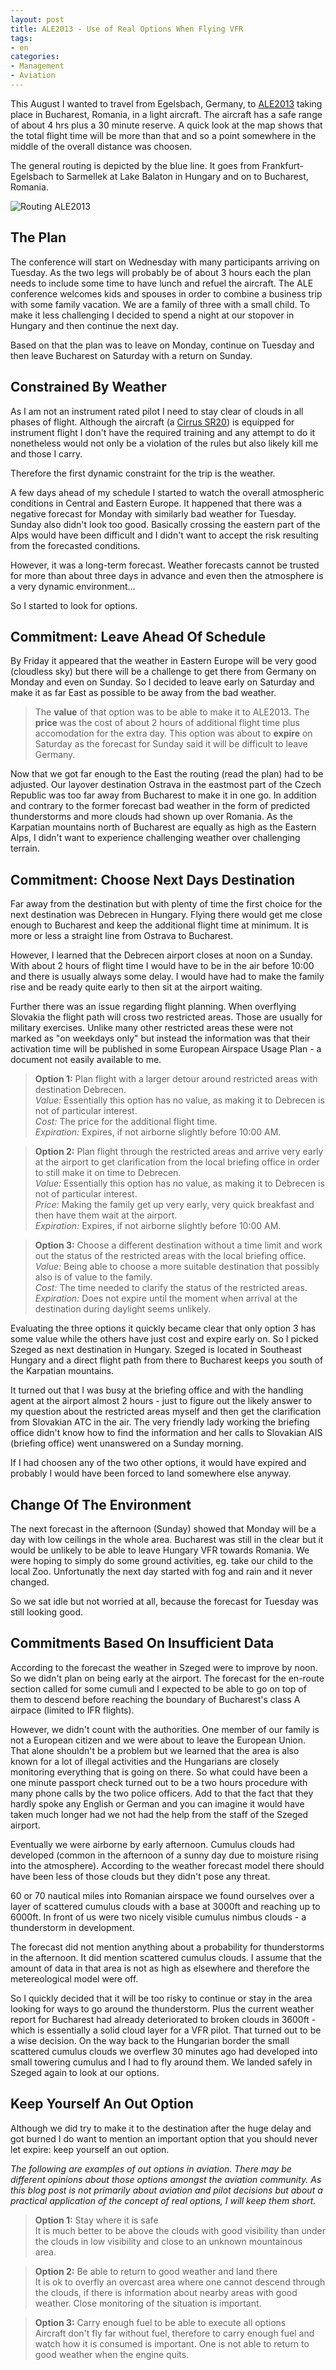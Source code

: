 ```yaml
---
layout: post
title: ALE2013 - Use of Real Options When Flying VFR
tags:
- en
categories:
- Management
- Aviation
---
```

This August I wanted to travel from Egelsbach, Germany, to [ALE2013](http://ale2013.alenetwork.eu) taking place in Bucharest, Romania, in a light aircraft. The aircraft has a safe range of about 4 hrs plus a 30 minute reserve. A quick look at the map shows that the total flight time will be more than that and so a point somewhere in the middle of the overall distance was choosen.

The general routing is depicted by the blue line. It goes from Frankfurt-Egelsbach to Sarmellek at Lake Balaton in Hungary and on to Bucharest, Romania.

![Routing ALE2013](/img/posts/aviation-2013-08/options-ale2013.png)

## The Plan

The conference will start on Wednesday with many participants arriving on Tuesday. As the two legs will probably be of about 3 hours each the plan needs to include some time to have lunch and refuel the aircraft. The ALE conference welcomes kids and spouses in order to combine a business trip with some family vacation. We are a family of three with a small child. To make it less challenging I decided to spend a night at our stopover in Hungary and then continue the next day.

Based on that the plan was to leave on Monday, continue on Tuesday and then leave Bucharest on Saturday with a return on Sunday.

## Constrained By Weather

As I am not an instrument rated pilot I need to stay clear of clouds in all phases of flight. Although the aircraft (a [Cirrus SR20](http://en.wikipedia.org/wiki/Cirrus_SR20)) is equipped for instrument flight I don't have the required training and any attempt to do it nonetheless would not only be a violation of the rules but also likely kill me and those I carry.

Therefore the first dynamic constraint for the trip is the weather.

A few days ahead of my schedule I started to watch the overall atmospheric conditions in Central and Eastern Europe. It happened that there was a negative forecast for Monday with similarly bad weather for Tuesday. Sunday also didn't look too good. Basically crossing the eastern part of the Alps would have been difficult and I didn't want to accept the risk resulting from the forecasted conditions.

However, it was a long-term forecast. Weather forecasts cannot be trusted for more than about three days in advance and even then the atmosphere is a very dynamic environment...

So I started to look for options.

## Commitment: Leave Ahead Of Schedule

By Friday it appeared that the weather in Eastern Europe will be very good (cloudless sky) but there will be a challenge to get there from Germany on Monday and even on Sunday. So I decided to leave early on Saturday and make it as far East as possible to be away from the bad weather.

> The __value__ of that option was to be able to make it to ALE2013. The __price__ was the cost of about 2 hours of additional flight time plus accomodation for the extra day. This option was about to __expire__ on Saturday as the forecast for Sunday said it will be difficult to leave Germany.

Now that we got far enough to the East the routing (read the plan) had to be adjusted. Our layover destination Ostrava in the eastmost part of the Czech Republic was too far away from Bucharest to make it in one go. In addition and contrary to the former forecast bad weather in the form of predicted thunderstorms and more clouds had shown up over Romania. As the Karpatian mountains north of Bucharest are equally as high as the Eastern Alps, I didn't want to experience challenging weather over challenging terrain.

## Commitment: Choose Next Days Destination

Far away from the destination but with plenty of time the first choice for the next destination was Debrecen in Hungary. Flying there would get me close enough to Bucharest and keep the additional flight time at minimum. It is more or less a straight line from Ostrava to Bucharest.

However, I learned that the Debrecen airport closes at noon on a Sunday. With about 2 hours of flight time I would have to be in the air before 10:00 and there is usually always some delay. I would have had to make the family rise and be ready quite early to then sit at the airport waiting.

Further there was an issue regarding flight planning. When overflying Slovakia the flight path will cross two restricted areas. Those are usually for military exercises. Unlike many other restricted areas these were not marked as "on weekdays only" but instead the information was that their activation time will be published in some European Airspace Usage Plan - a document not easily available to me.

> __Option 1:__ Plan flight with a larger detour around restricted areas with destination Debrecen.  
> _Value:_ Essentially this option has no value, as making it to Debrecen is not of particular interest.  
> _Cost:_ The price for the additional flight time.  
> _Expiration:_ Expires, if not airborne slightly before 10:00 AM.


> __Option 2:__ Plan flight through the restricted areas and arrive very early at the airport to get clarification from the local briefing office in order to still make it on time to Debrecen.  
> _Value:_ Essentially this option has no value, as making it to Debrecen is not of particular interest.  
> _Price:_ Making the family get up very early, very quick breakfast and then have them wait at the airport.  
> _Expiration:_ Expires, if not airborne slightly before 10:00 AM.

> __Option 3:__ Choose a different destination without a time limit and work out the status of the restricted areas with the local briefing office.  
> _Value:_ Being able to choose a more suitable destination that possibly also is of value to the family.  
> _Cost:_ The time needed to clarify the status of the restricted areas.  
> _Expiration:_ Does not expire until the moment when arrival at the destination during daylight seems unlikely.  

Evaluating the three options it quickly became clear that only option 3 has some value while the others have just cost and expire early on. So I picked Szeged as next destination in Hungary. Szeged is located in Southeast Hungary and a direct flight path from there to Bucharest keeps you south of the Karpatian mountains.

It turned out that I was busy at the briefing office and with the handling agent at the airport almost 2 hours - just to figure out the likely answer to my question about the restricted areas myself and then get the clarification from Slovakian ATC in the air. The very friendly lady working the briefing office didn't know how to find the information and her calls to Slovakian AIS (briefing office) went unanswered on a Sunday morning.

If I had choosen any of the two other options, it would have expired and probably I would have been forced to land somewhere else anyway.

## Change Of The Environment

The next forecast in the afternoon (Sunday) showed that Monday will be a day with low ceilings in the whole area. Bucharest was still in the clear but it would be unlikely to be able to leave Hungary VFR towards Romania. We were hoping to simply do some ground activities, eg. take our child to the local Zoo. Unfortunatly the next day started with fog and rain and it never changed.

So we sat idle but not worried at all, because the forecast for Tuesday was still looking good.

## Commitments Based On Insufficient Data

According to the forecast the weather in Szeged were to improve by noon. So we didn't plan on being early at the airport. The forecast for the en-route section called for some cumuli and I expected to be able to go on top of them to descend before reaching the boundary of Bucharest's class A airpace (limited to IFR flights).

However, we didn't count with the authorities. One member of our family is not a European citizen and we were about to leave the European Union. That alone shouldn't be a problem but we learned that the area is also known for a lot of illegal activities and the Hungarians are closely monitoring everything that is going on there. So what could have been a one minute passport check turned out to be a two hours procedure with many phone calls by the two police officers. Add to that the fact that they hardly spoke any English or German and you can imagine it would have taken much longer had we not had the help from the staff of the Szeged airport.

Eventually we were airborne by early afternoon. Cumulus clouds had developed (common in the afternoon of a sunny day due to moisture rising into the atmosphere). According to the weather forecast model there should have been less of those clouds but they didn't pose any threat.

60 or 70 nautical miles into Romanian airspace we found ourselves over a layer of scattered cumulus clouds with a base at 3000ft and reaching up to 6000ft. In front of us were two nicely visible cumulus nimbus clouds - a thunderstorm in development.

The forecast did not mention anything about a probability for thunderstorms in the afternoon. It did mention scattered cumulus clouds. I assume that the amount of data in that area is not as high as elsewhere and therefore the metereological model were off.

So I quickly decided that it will be too risky to continue or stay in the area looking for ways to go around the thunderstorm. Plus the current weather report for Bucharest had already deteriorated to broken clouds in 3600ft - which is essentially a solid cloud layer for a VFR pilot. That turned out to be a wise decision. On the way back to the Hungarian border the small scattered cumulus clouds we overflew 30 minutes ago had developed into small towering cumulus and I had to fly around them. We landed safely in Szeged again to look at our options.

## Keep Yourself An Out Option

Although we did try to make it to the destination after the huge delay and got burned I do want to mention an important option that you should never let expire: keep yourself an out option.

_The following are examples of out options in aviation. There may be different opinions about those options amongst the aviation community. As this blog post is not primarily about aviation and pilot decisions but about a practical application of the concept of real options, I will keep them short._

> __Option 1:__ Stay where it is safe  
> It is much better to be above the clouds with good visibility than under the clouds in low visibility and close to an unknown mountainous area.

> __Option 2:__ Be able to return to good weather and land there  
> It is ok to overfly an overcast area where one cannot descend through the clouds, if there is  information about nearby areas with good weather. Close monitoring of the situation is important.

> __Option 3:__ Carry enough fuel to be able to execute all options  
> Aircraft don't fly far without fuel, therefore to carry enough fuel and watch how it is consumed is important. One is not able to return to good weather when the engine quits.
